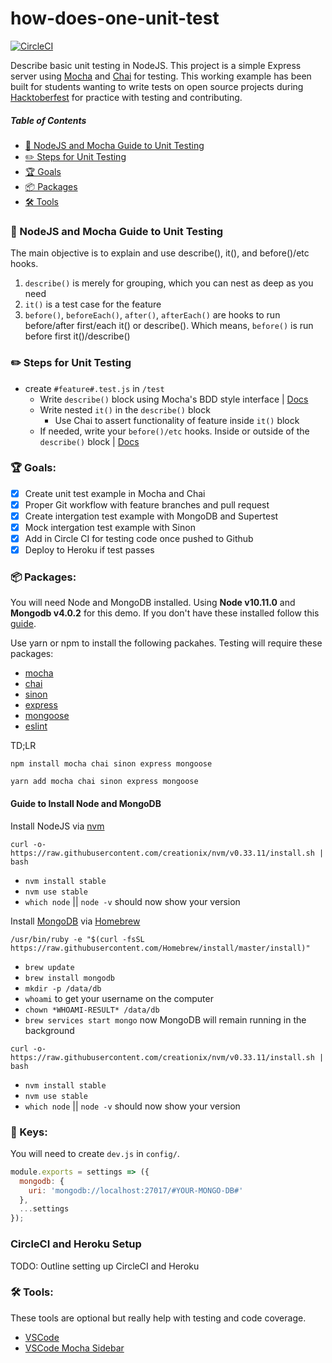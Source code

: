 # how-does-one-unit-test

[![CircleCI](https://circleci.com/gh/thisisbrad/how-does-one-unit-test/tree/master.svg?style=svg)](https://circleci.com/gh/thisisbrad/how-does-one-unit-test/tree/master)

Describe basic unit testing in NodeJS. This project is a simple Express server using [Mocha](https://mochajs.org/) and [Chai](https://www.chaijs.com/) for testing. This working example has been built for students wanting to write tests on open source projects during [Hacktoberfest](https://hacktoberfest.digitalocean.com/) for practice with testing and contributing.

##### Table of Contents

<!-- toc -->

- [🔬 NodeJS and Mocha Guide to Unit Testing](#-nodejs-and-mocha-guide-to-unit-testing)
- [✏️ Steps for Unit Testing](#️-steps-for-unit-testing)
- [🏆 Goals](#-goals)
- [📦 Packages](#-packages)
- [🛠 Tools](#-tools)

<!-- tocstop -->

### 🔬 NodeJS and Mocha Guide to Unit Testing

The main objective is to explain and use describe(), it(), and before()/etc hooks.

1. `describe()` is merely for grouping, which you can nest as deep as you need
2. `it()` is a test case for the feature
3. `before()`, `beforeEach()`, `after()`, `afterEach()` are hooks to run before/after first/each it() or describe(). Which means, `before()` is run before first it()/describe()

### ✏️ Steps for Unit Testing

- create `#feature#.test.js` in `/test`
  - Write `describe()` block using Mocha's BDD style interface | [Docs](https://mochajs.org/#bdd)
  - Write nested `it()` in the `describe()` block
    - Use Chai to assert functionality of feature inside `it()` block
  - If needed, write your `before()/etc` hooks. Inside or outside of the `describe()` block | [Docs](https://mochajs.org/#hooks)

### 🏆 Goals:

- [x] Create unit test example in Mocha and Chai
- [x] Proper Git workflow with feature branches and pull request
- [x] Create intergation test example with MongoDB and Supertest
- [x] Mock intergation test example with Sinon
- [x] Add in Circle CI for testing code once pushed to Github
- [x] Deploy to Heroku if test passes

### 📦 Packages:

You will need Node and MongoDB installed. Using **Node v10.11.0** and **Mongodb v4.0.2** for this demo.
If you don't have these installed follow this [guide](#guide-to-install-node-and-mongodb).

Use yarn or npm to install the following packahes. Testing will require these packages:

- [mocha](https://mochajs.org/)
- [chai](https://www.chaijs.com/)
- [sinon](https://sinonjs.org/)
- [express](https://expressjs.com/)
- [mongoose](https://mongoosejs.com/)
- [eslint](https://eslint.org/)

TD;LR

`npm install mocha chai sinon express mongoose`

`yarn add mocha chai sinon express mongoose`

#### Guide to Install Node and MongoDB

Install NodeJS via [nvm](https://github.com/creationix/nvm)

`curl -o- https://raw.githubusercontent.com/creationix/nvm/v0.33.11/install.sh | bash`

- `nvm install stable`
- `nvm use stable`
- `which node` || `node -v` should now show your version

Install [MongoDB](https://docs.mongodb.com/manual/tutorial/install-mongodb-on-os-x/index.html#install-mongodb-community-edition-with-homebrew) via [Homebrew](https://brew.sh/)

`/usr/bin/ruby -e "$(curl -fsSL https://raw.githubusercontent.com/Homebrew/install/master/install)"`

- `brew update`
- `brew install mongodb`
- `mkdir -p /data/db`
- `whoami` to get your username on the computer
- `chown *WHOAMI-RESULT* /data/db`
- `brew services start mongo` now MongoDB will remain running in the background

`curl -o- https://raw.githubusercontent.com/creationix/nvm/v0.33.11/install.sh | bash`

- `nvm install stable`
- `nvm use stable`
- `which node` || `node -v` should now show your version

### 🔑 Keys:

You will need to create `dev.js` in `config/`.

```js
module.exports = settings => ({
  mongodb: {
    uri: 'mongodb://localhost:27017/#YOUR-MONGO-DB#'
  },
  ...settings
});
```

### CircleCI and Heroku Setup

TODO: Outline setting up CircleCI and Heroku

### 🛠 Tools:

These tools are optional but really help with testing and code coverage.

- [VSCode](https://code.visualstudio.com/)
- [VSCode Mocha Sidebar](https://marketplace.visualstudio.com/items?itemName=maty.vscode-mocha-sidebar)
